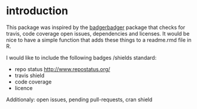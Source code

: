 <!-- README.md is generated from README.Rmd. Please edit that file -->
introduction
============

This package was inspired by the [badgerbadger](https://github.com/badges/badgerbadgerbadger) package that checks for travis, code coverage open issues, dependencies and licenses. It would be nice to have a simple function that adds these things to a readme.rmd file in R.

I would like to include the following badges /shields standard:

-   repo status <http://www.repostatus.org/>
-   travis shield
-   code coverage
-   licence

Additionaly: open issues, pending pull-requests, cran shield
